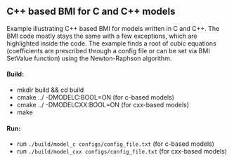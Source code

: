 ## C++ based BMI for C and C++ models
Example illustrating C++ based BMI for models written in C and C++. The BMI code mostly stays the same with a few exceptions, which are highlighted
inside the code. 
The example finds a root of cubic equations (coefficients are prescribed through a config file or can be set via BMI SetValue function) using
the Newton-Raphson algorithm.

#### Build:
  - mkdir build && cd build
  - cmake ../ -DMODELC:BOOL=ON (for c-based models)
  - cmake ../ -DMODELCXX:BOOL=ON (for cxx-based models)
  - make

#### Run:
  - run `./build/model_c configs/config_file.txt` (for c-based models)
  - run `./build/model_cxx configs/config_file.txt` (for cxx-based models)

  
